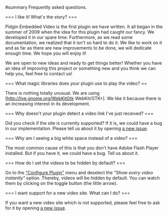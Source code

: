 #summary Frequently asked questions.

=== I like it! What's the story? ===

Pidgin Embedded Video is the first plugin we have written. It all began in the summer of 2009 when the idea for this plugin had caught our fancy. We developed it in our spare time. Furthermore, as we read some documentation, we realized that it isn't so hard to do it. We like to work on it and as far as there are new improvements to be done, we will dedicate enough time. We hope you will enjoy it!

We are open to new ideas and ready to get things better! Whether you have an idea of improving this project or something new and you think we can help you, feel free to contact us!

=== What magic libraries does your plugin use to play the video? ==

There is nothing totally unusual. We are using [http://live.gnome.org/WebKitGtk WebKit/GTK+]. We like it because there is an increasing interest in its development.

=== Why doesn't your plugin detect a video link I've just received? ===

Did you check if the site is currently supported? If it is, we could have a bug in our implementation. Please tell us about it by opening [a new issue](https://github.com/stefanistrate/pidgin-embeddedvideo/issues).

=== Why am I seeing a big white space instead of a video? ===

The most common cause of this is that you don't have Adobe Flash Player installed. But if you have it, we could have a bug. Tell us about it.

=== How do I set the videos to be hidden by default? ===

Go to the ["Configure Plugin"](/screenshots/configuration.png) menu and deselect the _"Show every video instantly"_ option. Thereby, videos will be hidden by default. You can watch them by clicking on the toggle button (the little arrow).

=== I want support for a new video site. What can I do? ===

If you want a new video site which is not supported, please feel free to ask for it by opening [a new issue](https://github.com/stefanistrate/pidgin-embeddedvideo/issues).
